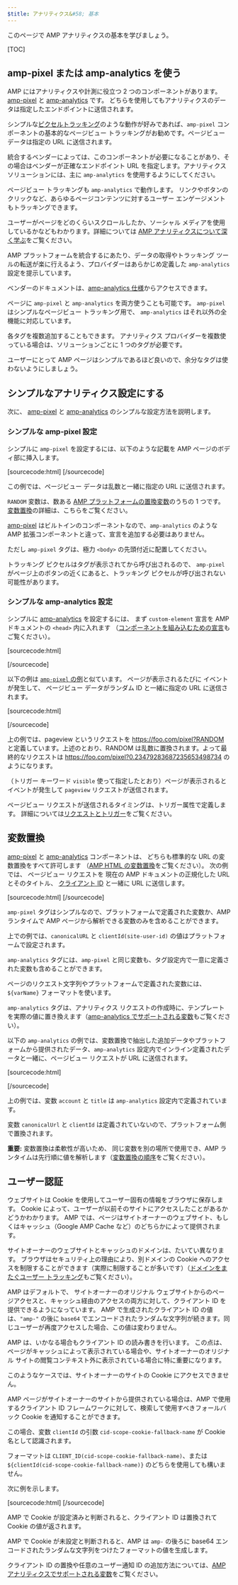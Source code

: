 ```yaml
---
$title: アナリティクス&#58; 基本
---
```


このページで AMP アナリティクスの基本を学びましょう。

[TOC]

## amp-pixel または amp-analytics を使う

AMP にはアナリティクスや計測に役立つ 2 つのコンポーネントがあります。
[amp-pixel](/docs/reference/amp-pixel.html) と
[amp-analytics](/docs/reference/extended/amp-analytics.html) です。
どちらを使用してもアナリティクスのデータは指定したエンドポイントに送信されます。

シンプルな[ピクセルトラッキング](https://en.wikipedia.org/wiki/Web_beacon#Implementation)のような動作が好みであれば、`amp-pixel` コンポーネントの基本的なページビュー トラッキングがお勧めです。ページビュー データは指定の URL に送信されます。



統合するベンダーによっては、このコンポーネントが必要になることがあり、その場合はベンダーが正確なエンドポイント URL を指定します。アナリティクス ソリューションには、主に `amp-analytics` を使用するようにしてください。



ページビュー トラッキングも `amp-analytics` で動作します。
リンクやボタンのクリックなど、あらゆるページコンテンツに対するユーザー エンゲージメントもトラッキングできます。

ユーザーがページをどのくらいスクロールしたか、ソーシャル メディアを使用しているかなどもわかります。詳細については [AMP アナリティクスについて深く学ぶ](/docs/guides/analytics/deep_dive_analytics.html)をご覧ください。




AMP プラットフォームを統合するにあたり、データの取得やトラッキング ツールの転送が楽に行えるよう、プロバイダーはあらかじめ定義した `amp-analytics` 設定を提示しています。


ベンダーのドキュメントは、[amp-analytics 仕様](/docs/reference/extended/amp-analytics.html)からアクセスできます。


ページに `amp-pixel` と `amp-analytics` を両方使うことも可能です。
`amp-pixel` はシンプルなページビュー トラッキング用で、 `amp-analytics` はそれ以外の全機能に対応しています。

各タグを複数追加することもできます。
アナリティクス プロバイダーを複数使っている場合は、ソリューションごとに 1 つのタグが必要です。

ユーザーにとって AMP ページはシンプルであるほど良いので、余分なタグは使わないようにしましょう。


## シンプルなアナリティクス設定にする

次に、
[amp-pixel](/docs/reference/amp-pixel.html) と
[amp-analytics](/docs/reference/extended/amp-analytics.html) のシンプルな設定方法を説明します。

### シンプルな amp-pixel 設定

シンプルに `amp-pixel` を設定するには、以下のような記載を AMP ページのボディ部に挿入します。


[sourcecode:html]
<amp-pixel src="https://foo.com/pixel?RANDOM"></amp-pixel>
[/sourcecode]

この例では、ページビュー データは乱数と一緒に指定の URL に送信されます。

`RANDOM` 変数は、数ある
[AMP プラットフォームの置換変数](https://github.com/ampproject/amphtml/blob/master/spec/amp-var-substitutions.md)のうちの 1 つです。
[変数置換](/docs/guides/analytics/analytics_basics.html#variable-substitution)の詳細は、こちらをご覧ください。


[amp-pixel](/docs/reference/amp-pixel.html) はビルトインのコンポーネントなので、`amp-analytics` のような AMP 拡張コンポーネントと違って、宣言を追加する必要はありません。



ただし `amp-pixel` タグは、極力 `<body>` の先頭付近に配置してください。

トラッキング ピクセルはタグが表示されてから呼び出されるので、
`amp-pixel` がページ上のボタンの近くにあると、トラッキング ピクセルが呼び出されない可能性があります。


### シンプルな amp-analytics 設定

シンプルに
[amp-analytics](/docs/reference/extended/amp-analytics.html) を設定するには、
まず `custom-element` 宣言を
AMP ドキュメントの `<head>` 内に入れます
（[コンポーネントを組み込むための宣言](/docs/reference/extended.html#component-inclusion-declaration)もご覧ください）。

[sourcecode:html]
<script async custom-element="amp-analytics" src="https://cdn.ampproject.org/v0/amp-analytics-0.1.js"></script>
[/sourcecode]

以下の例は [`amp-pixel` の例](/docs/guides/analytics/analytics_basics.html#simple-amp-pixel-configuration)と似ています。
ページが表示されるたびに
イベントが発生して、
ページビュー データがランダム ID と一緒に指定の URL に送信されます。 

[sourcecode:html]
<amp-analytics>
<script type="application/json">
{
  "requests": {
    "pageview": "https://foo.com/pixel?RANDOM",
  },
  "triggers": {
    "trackPageview": {
      "on": "visible",
      "request": "pageview"
    }
  }
}
</script>
</amp-analytics>
[/sourcecode]

上の例では、pageview というリクエストを https://foo.com/pixel?RANDOM と定義しています。上述のとおり、RANDOM は乱数に置換されます。よって最終的なリクエストは https://foo.com/pixel?0.23479283687235653498734 のようになります。

（トリガー キーワード `visible` 使って指定したとおり）ページが表示されるとイベントが発生して `pageview` リクエストが送信されます。


ページビュー リクエストが送信されるタイミングは、トリガー属性で定義します。
詳細については[リクエストとトリガー](/docs/guides/analytics/deep_dive_analytics.html#requests-triggers--transports)をご覧ください。

## 変数置換

[amp-pixel](/docs/reference/amp-pixel.html) と
[amp-analytics](/docs/reference/extended/amp-analytics.html) コンポーネントは、
どちらも標準的な URL の変数置換をすべて許可します
（[AMP HTML の変数置換](https://github.com/ampproject/amphtml/blob/master/spec/amp-var-substitutions.md)をご覧ください）。
次の例では、
ページビュー リクエストを
現在の AMP ドキュメントの正規化した URL とそのタイトル、
[クライアント ID](/docs/guides/analytics/analytics_basics.html#user-identification) と一緒に URL に送信します。

[sourcecode:html]
<amp-pixel src="https://example.com/analytics?url=${canonicalUrl}&title=${title}&clientId=${clientId(site-user-id)}"></amp-pixel>
[/sourcecode]

`amp-pixel` タグはシンプルなので、プラットフォームで定義された変数か、AMP ランタイムで AMP ページから解析できる変数のみを含めることができます。


上での例では、`canonicalURL` と `clientId(site-user-id)` の値はプラットフォームで設定されます。


`amp-analytics` タグには、`amp-pixel` と同じ変数も、タグ設定内で一意に定義された変数も含めることができます。


ページのリクエスト文字列やプラットフォームで定義された変数には、`${varName}` フォーマットを使います。

`amp-analytics` タグは、アナリティクス リクエストの作成時に、テンプレートを実際の値に置き換えます（[amp-analytics でサポートされる変数](https://github.com/ampproject/amphtml/blob/master/extensions/amp-analytics/analytics-vars.md)もご覧ください）。



以下の `amp-analytics` の例では、変数置換で抽出した追加データやプラットフォームから提供されたデータ、`amp-analytics` 設定内でインライン定義されたデータと一緒に、ページビュー リクエストが URL に送信されます。






[sourcecode:html]
<amp-analytics>
<script type="application/json">
{
  "requests": {
    "pageview":"https://example.com/analytics?url=${canonicalUrl}&title=${title}&acct=${account}&clientId=${clientId(site-user-id)}",
  },
  "vars": {
    "account": "ABC123",
  },
  "triggers": {
    "someEvent": {
      "on": "visible",
      "request": "pageview",
      "vars": {
        "title": "My homepage",
      }
    }
  }  
}
</script>
</amp-analytics>
[/sourcecode]

上の例では、変数 `account` と `title` は `amp-analytics` 設定内で定義されています。


変数 `canonicalUrl` と `clientId` は定義されていないので、プラットフォーム側で置換されます。


**重要:** 変数置換は柔軟性が高いため、
同じ変数を別の場所で使用でき、AMP ランタイムは先行順に値を解析します（[変数置換の順序](/docs/guides/analytics/deep_dive_analytics.html#variable-substitution-ordering)をご覧ください）。



## ユーザー認証

ウェブサイトは Cookie を使用してユーザー固有の情報をブラウザに保存します。
Cookie によって、ユーザーが以前そのサイトにアクセスしたことがあるかどうかわかります。
AMP では、ページはサイトオーナーのウェブサイト、もしくはキャッシュ（Google AMP Cache など）のどちらかによって提供されます。


サイトオーナーのウェブサイトとキャッシュのドメインは、たいてい異なります。
ブラウザはセキュリティ上の理由により、別ドメインの Cookie へのアクセスを制限することができます（実際に制限することが多いです）（[ドメインをまたぐユーザー トラッキング](https://github.com/ampproject/amphtml/blob/master/extensions/amp-analytics/cross-origin-tracking.md)もご覧ください）。




AMP はデフォルトで、
サイトオーナーのオリジナル ウェブサイトからのページアクセスと、キャッシュ経由のアクセスの両方に対して、クライアント ID を提供できるようになっています。
AMP で生成されたクライアント ID の値は、`"amp-"` の後に `base64` でエンコードされたランダムな文字列が続きます。同じユーザーが再度アクセスした場合、この値は変わりません。



AMP は、いかなる場合もクライアント ID の読み書きを行います。
この点は、ページがキャッシュによって表示されている場合や、サイトオーナーのオリジナル サイトの閲覧コンテキスト外に表示されている場合に特に重要になります。


このようなケースでは、サイトオーナーのサイトの Cookie にアクセスできません。

AMP ページがサイトオーナーのサイトから提供されている場合は、AMP で使用するクライアント ID フレームワークに対して、検索して使用すべきフォールバック Cookie を通知することができます。


この場合、変数 `clientId` の引数 `cid-scope-cookie-fallback-name` が Cookie 名として認識されます。


フォーマットは `CLIENT_ID(cid-scope-cookie-fallback-name)`、または`${clientId(cid-scope-cookie-fallback-name)}` のどちらを使用しても構いません。



次に例を示します。

[sourcecode:html]
<amp-pixel src="https://foo.com/pixel?cid=CLIENT_ID(site-user-id-cookie-fallback-name)"></amp-pixel>
[/sourcecode]

AMP で Cookie が設定済みと判断されると、クライアント ID は置換されて Cookie の値が返されます。

AMP で Cookie が未設定と判断されると、AMP は `amp-` の後ろに base64 エンコードされたランダムな文字列をつけたフォーマットの値を生成します。



クライアント ID の置換や任意のユーザー通知 ID の追加方法については、[AMP アナリティクスでサポートされる変数](https://github.com/ampproject/amphtml/blob/master/extensions/amp-analytics/analytics-vars.md)をご覧ください。

